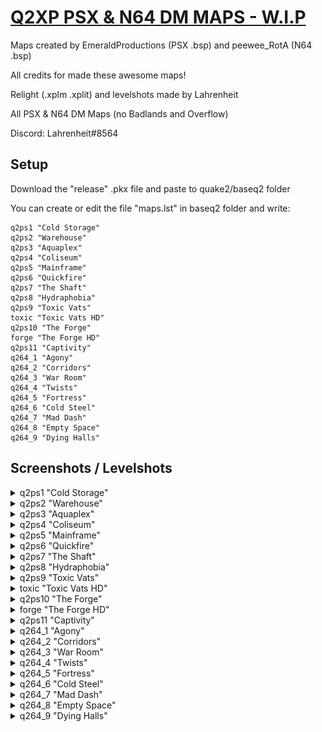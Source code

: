 # [Q2XP PSX & N64 DM MAPS - W.I.P](https://github.com/Lahrenheit/Q2XP-PSX-N64-DM-Maps)

Maps created by EmeraldProductions (PSX .bsp) and peewee_RotA (N64 .bsp)

All credits for made these awesome maps!

Relight (.xplm .xplit) and levelshots made by Lahrenheit

All PSX & N64 DM Maps (no Badlands and Overflow)

Discord: Lahrenheit#8564


## Setup

Download the "release" .pkx file and paste to quake2/baseq2 folder

You can create or edit the file "maps.lst" in baseq2 folder and write:
```
q2ps1 "Cold Storage"
q2ps2 "Warehouse"
q2ps3 "Aquaplex"
q2ps4 "Coliseum"
q2ps5 "Mainframe"
q2ps6 "Quickfire"
q2ps7 "The Shaft"
q2ps8 "Hydraphobia"
q2ps9 "Toxic Vats"
toxic "Toxic Vats HD"
q2ps10 "The Forge"
forge "The Forge HD"
q2ps11 "Captivity"
q264_1 "Agony"
q264_2 "Corridors"
q264_3 "War Room"
q264_4 "Twists"
q264_5 "Fortress"
q264_6 "Cold Steel"
q264_7 "Mad Dash"
q264_8 "Empty Space"
q264_9 "Dying Halls"
```

## Screenshots / Levelshots

<details><summary>q2ps1 "Cold Storage"</summary>
<p>
  
![Screenshot 1](https://github.com/Lahrenheit/Q2XP-PSX-DM-Maps/blob/main/levelshots/q2ps1.jpg)
</p>
</details>

<details><summary>q2ps2 "Warehouse"</summary>
<p>
  
![Screenshot 2](https://github.com/Lahrenheit/Q2XP-PSX-DM-Maps/blob/main/levelshots/q2ps2.jpg)
</p>
</details>

<details><summary>q2ps3 "Aquaplex"</summary>
<p>
  
![Screenshot 3](https://github.com/Lahrenheit/Q2XP-PSX-DM-Maps/blob/main/levelshots/q2ps3.jpg)
</p>
</details>

<details><summary>q2ps4 "Coliseum"</summary>
<p>
  
![Screenshot 4](https://github.com/Lahrenheit/Q2XP-PSX-DM-Maps/blob/main/levelshots/q2ps4.jpg)
</p>
</details>

<details><summary>q2ps5 "Mainframe"</summary>
<p>
  
![Screenshot 5](https://github.com/Lahrenheit/Q2XP-PSX-DM-Maps/blob/main/levelshots/q2ps5.jpg)
</p>
</details>

<details><summary>q2ps6 "Quickfire"</summary>
<p>
  
![Screenshot 6](https://github.com/Lahrenheit/Q2XP-PSX-DM-Maps/blob/main/levelshots/q2ps6.jpg)
</p>
</details>

<details><summary>q2ps7 "The Shaft"</summary>
<p>
  
![Screenshot 7](https://github.com/Lahrenheit/Q2XP-PSX-DM-Maps/blob/main/levelshots/q2ps7.jpg)
</p>
</details>

<details><summary>q2ps8 "Hydraphobia"</summary>
<p>
  
![Screenshot 8](https://github.com/Lahrenheit/Q2XP-PSX-DM-Maps/blob/main/levelshots/q2ps8.jpg)
</p>
</details>

<details><summary>q2ps9 "Toxic Vats"</summary>
<p>
  
![Screenshot 9](https://github.com/Lahrenheit/Q2XP-PSX-DM-Maps/blob/main/levelshots/q2ps9.jpg)
</p>
</details>

<details><summary>toxic "Toxic Vats HD"</summary>
<p>
  
![Screenshot 10](https://github.com/Lahrenheit/Q2XP-PSX-DM-Maps/blob/main/levelshots/toxic.jpg)
</p>
</details>

<details><summary>q2ps10 "The Forge"</summary>
<p>
  
![Screenshot 11](https://github.com/Lahrenheit/Q2XP-PSX-DM-Maps/blob/main/levelshots/q2ps10.jpg)
</p>
</details>

<details><summary>forge "The Forge HD"</summary>
<p>
  
![Screenshot 12](https://github.com/Lahrenheit/Q2XP-PSX-DM-Maps/blob/main/levelshots/forge.jpg)
</p>
</details>

<details><summary>q2ps11 "Captivity"</summary>
<p>
  
![Screenshot 13](https://github.com/Lahrenheit/Q2XP-PSX-DM-Maps/blob/main/levelshots/q2ps11.jpg)
</p>
</details>

<details><summary>q264_1 "Agony"</summary>
<p>
  
![Screenshot 13](https://github.com/Lahrenheit/Q2XP-PSX-DM-Maps/blob/main/levelshots/q264_1.jpg)
</p>
</details>

<details><summary>q264_2 "Corridors"</summary>
<p>
  
![Screenshot 13](https://github.com/Lahrenheit/Q2XP-PSX-DM-Maps/blob/main/levelshots/q264_2.jpg)
</p>
</details>

<details><summary>q264_3 "War Room"</summary>
<p>
  
![Screenshot 13](https://github.com/Lahrenheit/Q2XP-PSX-DM-Maps/blob/main/levelshots/q264_3.jpg)
</p>
</details>

<details><summary>q264_4 "Twists"</summary>
<p>
  
![Screenshot 13](https://github.com/Lahrenheit/Q2XP-PSX-DM-Maps/blob/main/levelshots/q264_4.jpg)
</p>
</details>

<details><summary>q264_5 "Fortress"</summary>
<p>
  
![Screenshot 13](https://github.com/Lahrenheit/Q2XP-PSX-DM-Maps/blob/main/levelshots/q264_5.jpg)
</p>
</details>

<details><summary>q264_6 "Cold Steel"</summary>
<p>
  
![Screenshot 13](https://github.com/Lahrenheit/Q2XP-PSX-DM-Maps/blob/main/levelshots/q264_6.jpg)
</p>
</details>

<details><summary>q264_7 "Mad Dash"</summary>
<p>
  
![Screenshot 13](https://github.com/Lahrenheit/Q2XP-PSX-DM-Maps/blob/main/levelshots/q264_7.jpg)
</p>
</details>

<details><summary>q264_8 "Empty Space"</summary>
<p>
  
![Screenshot 13](https://github.com/Lahrenheit/Q2XP-PSX-DM-Maps/blob/main/levelshots/q264_8.jpg)
</p>
</details>

<details><summary>q264_9 "Dying Halls"</summary>
<p>
  
![Screenshot 13](https://github.com/Lahrenheit/Q2XP-PSX-DM-Maps/blob/main/levelshots/q264_9.jpg)
</p>
</details>


